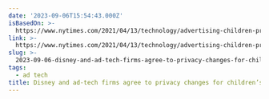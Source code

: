 ```yaml
---
date: '2023-09-06T15:54:43.000Z'
isBasedOn: >-
  https://www.nytimes.com/2021/04/13/technology/advertising-children-privacy.html
link: >-
  https://www.nytimes.com/2021/04/13/technology/advertising-children-privacy.html
slug: >-
  2023-09-06-disney-and-ad-tech-firms-agree-to-privacy-changes-for-childrens-apps-th
tags:
  - ad tech
title: Disney and ad-tech firms agree to privacy changes for children’s apps. - Th
---
```


